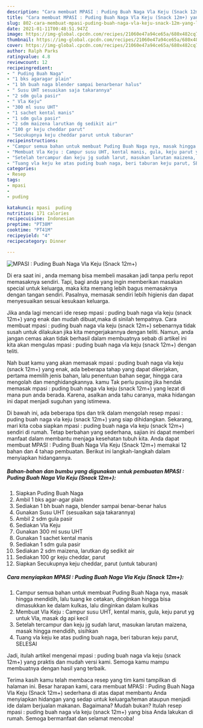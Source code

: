 ```yaml
---
description: "Cara membuat MPASI : Puding Buah Naga Vla Keju (Snack 12m+) yang lezat Untuk Jualan"
title: "Cara membuat MPASI : Puding Buah Naga Vla Keju (Snack 12m+) yang lezat Untuk Jualan"
slug: 802-cara-membuat-mpasi-puding-buah-naga-vla-keju-snack-12m-yang-lezat-untuk-jualan
date: 2021-01-11T00:48:51.947Z
image: https://img-global.cpcdn.com/recipes/21060e47a94ce65a/680x482cq70/mpasi-puding-buah-naga-vla-keju-snack-12m-foto-resep-utama.jpg
thumbnail: https://img-global.cpcdn.com/recipes/21060e47a94ce65a/680x482cq70/mpasi-puding-buah-naga-vla-keju-snack-12m-foto-resep-utama.jpg
cover: https://img-global.cpcdn.com/recipes/21060e47a94ce65a/680x482cq70/mpasi-puding-buah-naga-vla-keju-snack-12m-foto-resep-utama.jpg
author: Ralph Parks
ratingvalue: 4.8
reviewcount: 12
recipeingredient:
- " Puding Buah Naga"
- "1 bks agaragar plain"
- "1 bh buah naga blender sampai benarbenar halus"
- " Susu UHT sesuaikan saja takarannya"
- "2 sdm gula pasir"
- " Vla Keju"
- "300 ml susu UHT"
- "1 sachet kental manis"
- "1 sdm gula pasir"
- "2 sdm maizena larutkan dg sedikit air"
- "100 gr keju cheddar parut"
- "Secukupnya keju cheddar parut untuk taburan"
recipeinstructions:
- "Campur semua bahan untuk membuat Puding Buah Naga nya, masak hingga mendidih, lalu tuang ke cetakan, dinginkan hingga bisa dimasukkan ke dalam kulkas, lalu dinginkan dalam kulkas"
- "Membuat Vla Keju : Campur susu UHT, kental manis, gula, keju parut yg untuk Vla, masak dg api kecil"
- "Setelah tercampur dan keju jg sudah larut, masukan larutan maizena, masak hingga mendidih, sisihkan"
- "Tuang vla keju ke atas puding buah naga, beri taburan keju parut, SELESAI"
categories:
- Resep
tags:
- mpasi
- 
- puding

katakunci: mpasi  puding 
nutrition: 171 calories
recipecuisine: Indonesian
preptime: "PT38M"
cooktime: "PT41M"
recipeyield: "4"
recipecategory: Dinner

---
```



![MPASI : Puding Buah Naga Vla Keju (Snack 12m+)](https://img-global.cpcdn.com/recipes/21060e47a94ce65a/680x482cq70/mpasi-puding-buah-naga-vla-keju-snack-12m-foto-resep-utama.jpg)

Di era  saat ini , anda memang bisa membeli masakan jadi tanpa perlu repot memasaknya sendiri. Tapi, bagi anda yang ingin memberikan masakan special untuk keluarga, maka kita memang lebih bagus memasaknya dengan tangan sendiri. Pasalnya, memasak sendiri lebih higienis dan dapat menyesuaikan sesuai kesukaan keluarga.

Jika anda lagi mencari ide resep mpasi : puding buah naga vla keju (snack 12m+) yang enak dan mudah dibuat,maka di sinilah tempatnya. Cara membuat mpasi : puding buah naga vla keju (snack 12m+)  sebenarnya tidak susah untuk dilakukan jika kita mengerjakannya dengan teliti. Namun, anda jangan cemas akan tidak berhasil dalam membuatnya 
sebab di artikel ini kita akan mengulas mpasi : puding buah naga vla keju (snack 12m+) dengan teliti.  



Nah buat kamu yang akan memasak mpasi : puding buah naga vla keju (snack 12m+) yang enak, ada beberapa tahap yang dapat dikerjakan, pertama memilih jenis bahan, lalu penentuan bahan segar, hingga cara mengolah dan menghidangkannya. kamu Tak perlu pusing jika hendak memasak mpasi : puding buah naga vla keju (snack 12m+) yang lezat di mana pun anda berada. Karena, asalkan anda  tahu caranya, maka hidangan ini dapat menjadi suguhan yang istimewa.

Di bawah ini, ada beberapa tips dan trik dalam mengolah resep mpasi : puding buah naga vla keju (snack 12m+) yang siap dihidangkan. Sekarang, mari kita coba siapkan mpasi : puding buah naga vla keju (snack 12m+) sendiri di rumah. Tetap berbahan yang sederhana, sajian ini dapat memberi manfaat dalam membantu menjaga kesehatan tubuh kita. Anda dapat membuat MPASI : Puding Buah Naga Vla Keju (Snack 12m+) memakai 12 bahan dan 4 tahap pembuatan. Berikut ini langkah-langkah dalam menyiapkan hidangannya.

<!--inarticleads1-->

##### Bahan-bahan dan bumbu yang digunakan untuk pembuatan MPASI : Puding Buah Naga Vla Keju (Snack 12m+):

1. Siapkan  Puding Buah Naga
1. Ambil 1 bks agar-agar plain
1. Sediakan 1 bh buah naga, blender sampai benar-benar halus
1. Gunakan  Susu UHT (sesuaikan saja takarannya)
1. Ambil 2 sdm gula pasir
1. Sediakan  Vla Keju
1. Gunakan 300 ml susu UHT
1. Gunakan 1 sachet kental manis
1. Sediakan 1 sdm gula pasir
1. Sediakan 2 sdm maizena, larutkan dg sedikit air
1. Sediakan 100 gr keju cheddar, parut
1. Siapkan Secukupnya keju cheddar, parut (untuk taburan)




<!--inarticleads2-->

##### Cara menyiapkan MPASI : Puding Buah Naga Vla Keju (Snack 12m+):

1. Campur semua bahan untuk membuat Puding Buah Naga nya, masak hingga mendidih, lalu tuang ke cetakan, dinginkan hingga bisa dimasukkan ke dalam kulkas, lalu dinginkan dalam kulkas
1. Membuat Vla Keju : Campur susu UHT, kental manis, gula, keju parut yg untuk Vla, masak dg api kecil
1. Setelah tercampur dan keju jg sudah larut, masukan larutan maizena, masak hingga mendidih, sisihkan
1. Tuang vla keju ke atas puding buah naga, beri taburan keju parut, SELESAI




Jadi, itulah artikel mengenai  mpasi : puding buah naga vla keju (snack 12m+)  yang praktis dan mudah versi kami. Semoga kamu mampu membuatnya dengan hasil yang terbaik. 

Terima kasih kamu telah membaca resep yang tim kami tampilkan di halaman ini. Besar harapan kami, cara membuat  MPASI : Puding Buah Naga Vla Keju (Snack 12m+) sederhana di atas dapat membantu Anda menyiapkan hidangan yang sedap untuk keluarga/teman ataupun menjadi ide dalam berjualan makanan. Bagaimana? Mudah bukan? Itulah resep mpasi : puding buah naga vla keju (snack 12m+) yang bisa Anda lakukan di rumah. Semoga bermanfaat dan selamat mencoba!

